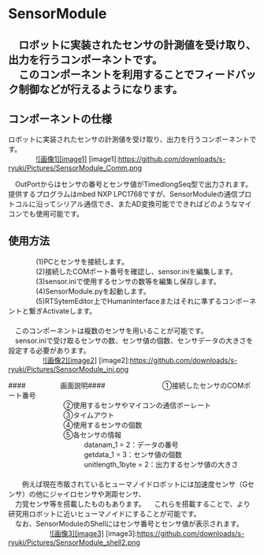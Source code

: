 SensorModule
============
　ロボットに実装されたセンサの計測値を受け取り、出力を行うコンポーネントです。  
　このコンポーネントを利用することでフィードバック制御などが行えるようになります。  
　  
コンポーネントの仕様
--------------------
  ロボットに実装されたセンサの計測値を受け取り、出力を行うコンポーネントです。  
　　　　[![画像1][image1]](https://github.com/downloads/s-ryuki/Pictures/SensorModule_Comm.png)
[image1]:https://github.com/downloads/s-ryuki/Pictures/SensorModule_Comm.png

　OutPortからはセンサの番号とセンサ値がTimedlongSeq型で出力されます。  
  提供するプログラムはmbed NXP LPC1768ですが、SensorModuleの通信プロトコルに沿ってシリアル通信でき、またAD変換可能でできればどのようなマイコンでも使用可能です。

使用方法
--------
　　　　(1)PCとセンサを接続します。  
　　　　(2)接続したCOMポート番号を確認し、sensor.iniを編集します。  
　　　　(3)sensor.iniで使用するセンサの数等を編集し保存します。  
　　　　(4)SensorModule.pyを起動します。  
　　　　(5)RTSytemEditor上でHumanInterfaceまたはそれに準ずるコンポーネントと繋ぎActivateします。  
　  
　このコンポーネントは複数のセンサを用いることが可能です。  
　sensor.iniで受け取るセンサの数、センサ値の個数、センサデータの大きさを設定する必要があります。
　  
　　　　　[![画像2][image2]](https://github.com/downloads/s-ryuki/Pictures/SensorModule_ini.png)
[image2]:https://github.com/downloads/s-ryuki/Pictures/SensorModule_ini.png

####　　　　　画面説明####
　　　　　　　　①接続したセンサのCOMポート番号   
　　　　　　　　②使用するセンサやマイコンの通信ボーレート  
　　　　　　　　③タイムアウト  
　　　　　　　　④使用するセンサの個数  
　　　　　　　　⑤各センサの情報  
　　　　　　　　　　　datanam_1 = 2：データの番号  
　　　　　　　　　　　getdata_1 = 3：センサ値の個数  
　　　　　　　　　　　unitlength_1byte = 2：出力するセンサ値の大きさ  
　  
　　例えば現在市販されているヒューマノイドロボットには加速度センサ（Gセンサ）の他にジャイロセンサや測距センサ、  
　力覚センサ等を搭載したものもあります。
　これらを搭載することで、より研究用ロボットに近いヒューマノイドにすることが可能です。
　  
　なお、SensorModuleのShellにはセンサ番号とセンサ値が表示されます。  
　　　　　　[![画像3][image3]](https://github.com/downloads/s-ryuki/Pictures/SensorModule_shell2.png)
[image3]:https://github.com/downloads/s-ryuki/Pictures/SensorModule_shell2.png
